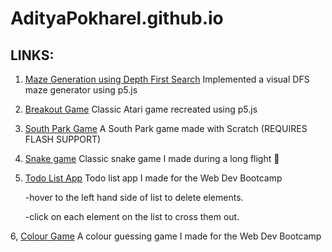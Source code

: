 # AdityaPokharel.github.io

## LINKS:

1. [Maze Generation using Depth First Search](https://adityapokharel.github.io/p5/maze-generator)
      Implemented a visual DFS maze generator using p5.js
    
2. [Breakout Game](https://adityapokharel.github.io/p5/breakout)
    Classic Atari game recreated using p5.js
    
3. [South Park Game](https://scratch.mit.edu/projects/163703719/)
    A South Park game made with Scratch (REQUIRES FLASH SUPPORT)   

4. [Snake game](https://adityapokharel.github.io/p5/snake/)
    Classic snake game I made during a long flight 👾
    
5. [Todo List App](https://adityapokharel.github.io/p5/todoListProject/)
    Todo list app I made for the Web Dev Bootcamp 
    
    -hover to the left hand side of list to delete elements.
    
    -click on each element on the list to cross them out.
    
6, [Colour Game](https://adityapokharel.github.io/p5/ColorGame/)
    A colour guessing game I made for the Web Dev Bootcamp
